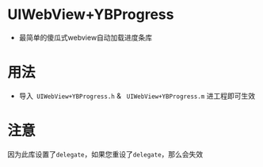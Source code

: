 # UIWebView+YBProgress
* 最简单的傻瓜式webview自动加载进度条库

# 用法
- 导入` UIWebView+YBProgress.h` & ` UIWebView+YBProgress.m` 进工程即可生效

# 注意
因为此库设置了`delegate`，如果您重设了`delegate`，那么会失效

